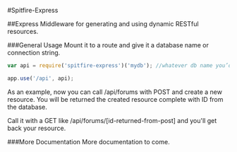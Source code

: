 #Spitfire-Express

##Express Middleware for generating and using dynamic RESTful resources.

###General Usage
Mount it to a route and give it a database name or connection string.

```javascript
var api = require('spitfire-express')('mydb'); //whatever db name you’d like

app.use('/api', api);
```
As an example, now you can call /api/forums with POST and create a new resource.  You will be returned the created resource complete with ID from the database.

Call it with a GET like /api/forums/[id-returned-from-post] and you'll get back your resource.

###More Documentation
More documentation to come.
